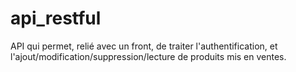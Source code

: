 # api_restful
API qui permet, relié avec un front, de traiter l'authentification, et l'ajout/modification/suppression/lecture de produits mis en ventes.
